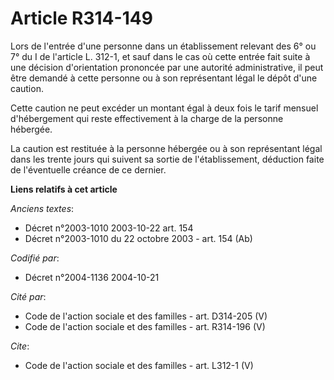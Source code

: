 # Article R314-149

Lors de l'entrée d'une personne dans un établissement relevant des 6° ou 7° du I de l'article L. 312-1, et sauf dans le cas
où cette entrée fait suite à une décision d'orientation prononcée par une autorité administrative, il peut être demandé à
cette personne ou à son représentant légal le dépôt d'une caution. 

Cette caution ne peut excéder un montant égal à deux fois le tarif mensuel d'hébergement qui reste effectivement à la charge
de la personne hébergée. 

La caution est restituée à la personne hébergée ou à son représentant légal dans les trente jours qui suivent sa sortie de
l'établissement, déduction faite de l'éventuelle créance de ce dernier.

**Liens relatifs à cet article**

_Anciens textes_:

  - Décret n°2003-1010 2003-10-22 art. 154
  - Décret n°2003-1010 du 22 octobre 2003 - art. 154 (Ab)

_Codifié par_:

  - Décret n°2004-1136 2004-10-21

_Cité par_:

  - Code de l'action sociale et des familles - art. D314-205 (V)
  - Code de l'action sociale et des familles - art. R314-196 (V)

_Cite_:

  - Code de l'action sociale et des familles - art. L312-1 (V)
